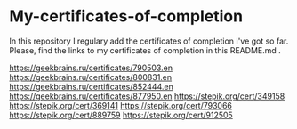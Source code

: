 # My-certificates-of-completion
In this repository I regulary add the certificates of completion I've got so far.
Please, find the links to my certificates of completion in this README.md .

https://geekbrains.ru/certificates/790503.en
https://geekbrains.ru/certificates/800831.en
https://geekbrains.ru/certificates/852444.en
https://geekbrains.ru/certificates/877950.en
https://stepik.org/cert/349158
https://stepik.org/cert/369141
https://stepik.org/cert/793066
https://stepik.org/cert/889759
https://stepik.org/cert/912505
